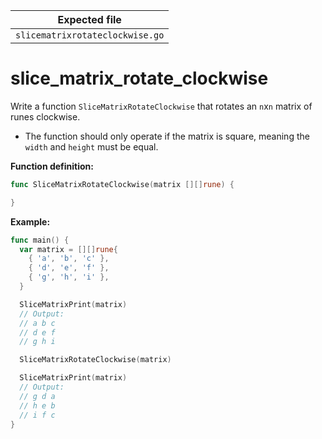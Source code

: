 | Expected file                   |
| ------------------------------- |
| `slicematrixrotateclockwise.go` |

# slice_matrix_rotate_clockwise


Write a function `SliceMatrixRotateClockwise` that rotates an `n`x`n` matrix of runes clockwise.

- The function should only operate if the matrix is square, meaning the `width` and `height` must be equal.

**Function definition:**

```go
func SliceMatrixRotateClockwise(matrix [][]rune) {

}
```

**Example:**

```go
func main() {
  var matrix = [][]rune{
    { 'a', 'b', 'c' },
    { 'd', 'e', 'f' },
    { 'g', 'h', 'i' },
  }

  SliceMatrixPrint(matrix)
  // Output:
  // a b c
  // d e f
  // g h i

  SliceMatrixRotateClockwise(matrix)

  SliceMatrixPrint(matrix)
  // Output:
  // g d a
  // h e b
  // i f c
}
```
